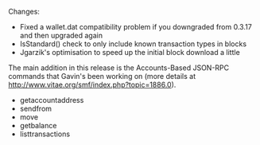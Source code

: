 Changes:
* Fixed a wallet.dat compatibility problem if you downgraded from 0.3.17 and then upgraded again
* IsStandard() check to only include known transaction types in blocks
* Jgarzik's optimisation to speed up the initial block download a little

The main addition in this release is the Accounts-Based JSON-RPC commands that Gavin's been working on (more details at http://www.vitae.org/smf/index.php?topic=1886.0).  
* getaccountaddress
* sendfrom
* move
* getbalance
* listtransactions
